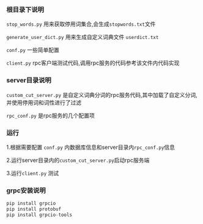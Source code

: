### 根目录下说明
`stop_words.py` 用来获取停用词集合,会生成`stopwords.txt`文件

`generate_user_dict.py` 用来生成自定义词典文件 `userdict.txt`

`conf.py` 一些简单配置

`client.py` rpc客户端测试代码,调用rpc服务的代码参考该文件内代码实现

### server目录说明
`custom_cut_server.py` 是自定义词典分词的rpc服务代码,其中加载了自定义分词,并使用停用词和词性进行了过滤

`rpc_conf.py` 是rpc服务的几个配置项

### 运行
1.根据需要配置 `conf.py` 内数据库信息和server目录内`rpc_conf.py`信息

2.运行server目录内的`custom_cut_server.py`启动rpc服务端

3.运行`client.py` 测试


### grpc安装说明
```python
pip install grpcio
pip install protobuf
pip install grpcio-tools
```
